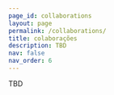 ```yaml
---
page_id: collaborations
layout: page
permalink: /collaborations/
title: colaborações
description: TBD
nav: false
nav_order: 6
---
```


TBD